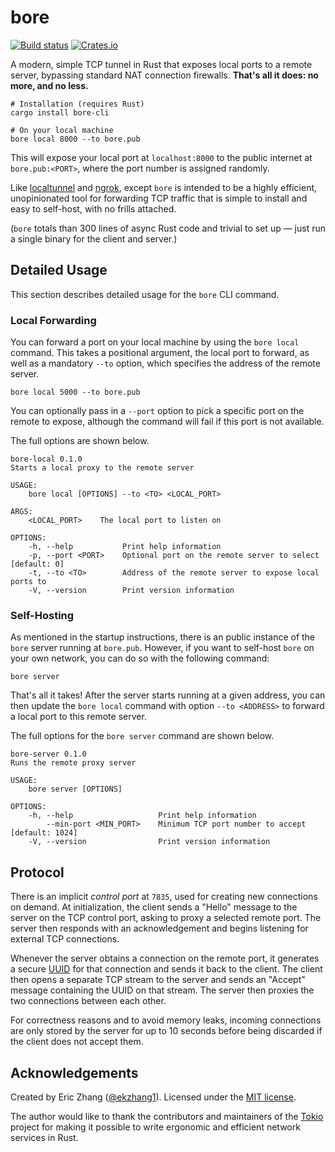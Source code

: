 # bore

[![Build status](https://github.com/ekzhang/bore/workflows/ci/badge.svg)](https://github.com/ekzhang/bore/actions)
[![Crates.io](https://img.shields.io/crates/v/bore-cli.svg)](https://crates.io/crates/bore-cli)

A modern, simple TCP tunnel in Rust that exposes local ports to a remote server, bypassing standard NAT connection firewalls. **That's all it does: no more, and no less.**

```shell
# Installation (requires Rust)
cargo install bore-cli

# On your local machine
bore local 8000 --to bore.pub
```

This will expose your local port at `localhost:8000` to the public internet at `bore.pub:<PORT>`, where the port number is assigned randomly.

Like [localtunnel](https://github.com/localtunnel/localtunnel) and [ngrok](https://ngrok.io/), except `bore` is intended to be a highly efficient, unopinionated tool for forwarding TCP traffic that is simple to install and easy to self-host, with no frills attached.

(`bore` totals than 300 lines of async Rust code and trivial to set up — just run a single binary for the client and server.)

## Detailed Usage

This section describes detailed usage for the `bore` CLI command.

### Local Forwarding

You can forward a port on your local machine by using the `bore local` command. This takes a positional argument, the local port to forward, as well as a mandatory `--to` option, which specifies the address of the remote server.

```shell
bore local 5000 --to bore.pub
```

You can optionally pass in a `--port` option to pick a specific port on the remote to expose, although the command will fail if this port is not available.

The full options are shown below.

```shell
bore-local 0.1.0
Starts a local proxy to the remote server

USAGE:
    bore local [OPTIONS] --to <TO> <LOCAL_PORT>

ARGS:
    <LOCAL_PORT>    The local port to listen on

OPTIONS:
    -h, --help           Print help information
    -p, --port <PORT>    Optional port on the remote server to select [default: 0]
    -t, --to <TO>        Address of the remote server to expose local ports to
    -V, --version        Print version information
```

### Self-Hosting

As mentioned in the startup instructions, there is an public instance of the `bore` server running at `bore.pub`. However, if you want to self-host `bore` on your own network, you can do so with the following command:

```shell
bore server
```

That's all it takes! After the server starts running at a given address, you can then update the `bore local` command with option `--to <ADDRESS>` to forward a local port to this remote server.

The full options for the `bore server` command are shown below.

```shell
bore-server 0.1.0
Runs the remote proxy server

USAGE:
    bore server [OPTIONS]

OPTIONS:
    -h, --help                   Print help information
        --min-port <MIN_PORT>    Minimum TCP port number to accept [default: 1024]
    -V, --version                Print version information
```

## Protocol

There is an implicit _control port_ at `7835`, used for creating new connections on demand. At initialization, the client sends a "Hello" message to the server on the TCP control port, asking to proxy a selected remote port. The server then responds with an acknowledgement and begins listening for external TCP connections.

Whenever the server obtains a connection on the remote port, it generates a secure [UUID](https://en.wikipedia.org/wiki/Universally_unique_identifier) for that connection and sends it back to the client. The client then opens a separate TCP stream to the server and sends an "Accept" message containing the UUID on that stream. The server then proxies the two connections between each other.

For correctness reasons and to avoid memory leaks, incoming connections are only stored by the server for up to 10 seconds before being discarded if the client does not accept them.

## Acknowledgements

Created by Eric Zhang ([@ekzhang1](https://twitter.com/ekzhang1)). Licensed under the [MIT license](LICENSE).

The author would like to thank the contributors and maintainers of the [Tokio](https://tokio.rs/) project for making it possible to write ergonomic and efficient network services in Rust.
